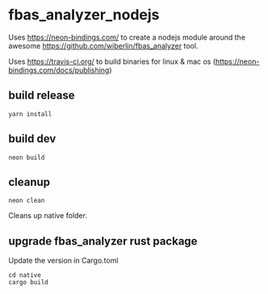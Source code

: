 # fbas_analyzer_nodejs

Uses https://neon-bindings.com/ to create a nodejs module around the awesome https://github.com/wiberlin/fbas_analyzer tool.

Uses https://travis-ci.org/ to build binaries for linux & mac os (https://neon-bindings.com/docs/publishing)

## build release
`yarn install`

## build dev
`neon build`

## cleanup
`neon clean`

Cleans up native folder. 

## upgrade fbas_analyzer rust package

Update the version in Cargo.toml
```
cd native
cargo build
```
